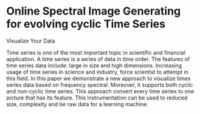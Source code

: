 # Online Spectral Image Generating for evolving cyclic Time Series
Visualize Your Data

Time series is one of the most important topic in scientific and financial application. A time series is a series of data in time order. The features of time series data include: large in size and high dimensions. Increasing usage of time series in science and industry, force scientist to attempt in this field. In this paper we demonstrate a new approach to visualize times series data based on frequency spectral. Moreover, it supports both cyclic and non-cyclic time series. This approach convert every time series to one picture that has its feature. This instrumentation can be used to reduced size, complexity and be raw data for a learning machine.

